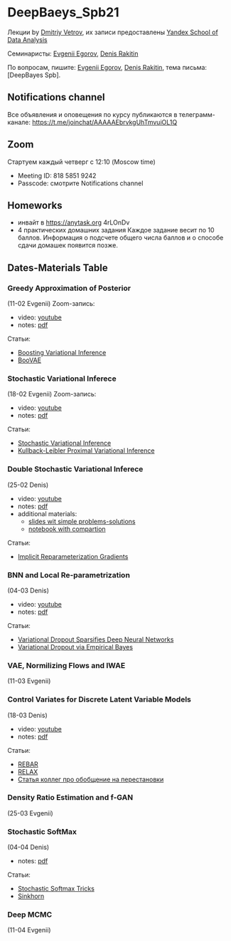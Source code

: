 # DeepBaeys_Spb21
Лекции by [Dmitriy Vetrov](https://www.hse.ru/staff/dvetrov), их записи предоставлены [Yandex School of Data Analysis](https://yandexdataschool.com)

Семинаристы: [Evgenii Egorov](https://evgenii-egorov.github.io), [Denis Rakitin](https://www.hse.ru/org/persons/190910999)

По вопросам, пишите: [Evgenii Egorov](mailto:egorov.evgenyy@ya.ru), [Denis Rakitin](mailto:rakitindenis32@gmail.com), тема письма: [DeepBayes Spb].

## Notifications channel
Все объявления и оповещения по курсу публикаются в телеграмм-канале: https://t.me/joinchat/AAAAAEbrvkgUhTmvuiOL1Q

## Zoom
Стартуем каждый четверг с 12:10 (Moscow time)

- Meeting ID: 818 5851 9242
- Passcode: смотрите Notifications channel

## Homeworks
- инвайт в https://anytask.org 4rLOnDv
- 4 практических домашних задания
Каждое задание весит по 10 баллов.
Информация о подсчете общего числа баллов и о способе сдачи домашек появится позже.

## Dates-Materials Table
### Greedy Approximation of Posterior 
(11-02 Evgenii)
Zoom-запись:
+ video: [youtube](https://youtu.be/8clN3s5nM5w)
+ notes: [pdf](https://drive.google.com/file/d/1N1wUk66Nvvyx-2w0XKzOXFI_xUGHXoYY/view?usp=sharing)

Статьи:
+ [Boosting Variational Inference](https://arxiv.org/abs/1611.05559)
+ [BooVAE](https://arxiv.org/abs/1908.11853)

### Stochastic Variational Inferece 
(18-02 Evgenii)
Zoom-запись:
+ video: [youtube](https://youtu.be/a0kFH7BBhqs)
+ notes: [pdf](https://drive.google.com/file/d/1zt1LfZt_6SktnHkVHfKEi4MgD51PZRBv/view?usp=sharing)

Статьи:
+ [Stochastic Variational Inference](https://www.jmlr.org/papers/volume14/hoffman13a/hoffman13a.pdf)
+ [Kullback-Leibler Proximal Variational Inference](https://papers.nips.cc/paper/2015/file/3214a6d842cc69597f9edf26df552e43-Paper.pdf)

### Double Stochastic Variational Inferece
(25-02 Denis)
+ video: [youtube](https://youtu.be/Ol8IoWSq56Y)
+ notes: [pdf](https://drive.google.com/file/d/1mETobuOb5hwD_5cwZEgIzA_gpAj0buBF/view?usp=sharing)
+ additional materials: 
  + [slides wit simple problems-solutions](https://github.com/evgenii-egorov/sk-bdl/blob/main/seminar_8/slides/2020_sk_bml_8.pdf)
  + [notebook with compartion](https://github.com/evgenii-egorov/sk-bdl/blob/main/seminar_8/notebook/illustration_sem8.ipynb)

Статьи:
+ [Implicit Reparameterization Gradients](https://arxiv.org/pdf/1805.08498.pdf)

### BNN and Local Re-parametrization
(04-03 Denis)
+ video: [youtube](https://youtu.be/EIFmaTIb1vk)
+ notes: [pdf](https://drive.google.com/file/d/1GgFfAIoUxGZEeq8s9bw7_AZ3BFkh3wfO/view?usp=sharing)

Статьи:
+ [Variational Dropout Sparsifies Deep Neural Networks](https://arxiv.org/pdf/1701.05369.pdf)
+ [Variational Dropout via Empirical Bayes](https://arxiv.org/pdf/1811.00596.pdf)

### VAE, Normilizing Flows and IWAE
(11-03 Evgenii)

### Control Variates for Discrete Latent Variable Models
(18-03 Denis)
+ video: [youtube](https://youtu.be/Rr36rH8D9C8)
+ notes: [pdf](https://drive.google.com/file/d/1acNhThNPEMOT4V6zafTCq4UaK7LuArW2/view?usp=sharing)

Статьи:
+ [REBAR](https://arxiv.org/pdf/1703.07370.pdf)
+ [RELAX](https://arxiv.org/pdf/1711.00123.pdf)
+ [Статья коллег про обобщение на перестановки](https://arxiv.org/pdf/1911.10036.pdf)

### Density Ratio Estimation and f-GAN
(25-03 Evgenii)

### Stochastic SoftMax
(04-04 Denis)
+ notes: [pdf](https://drive.google.com/file/d/1eWBQhr8gWrqFydrZ3gfOnra7ndTaGZY5/view?usp=sharing)

Статьи:
+ [Stochastic Softmax Tricks](https://arxiv.org/pdf/2006.08063.pdf)
+ [Sinkhorn](https://arxiv.org/pdf/1802.08665.pdf)

### Deep MCMC
(11-04 Evgenii)
